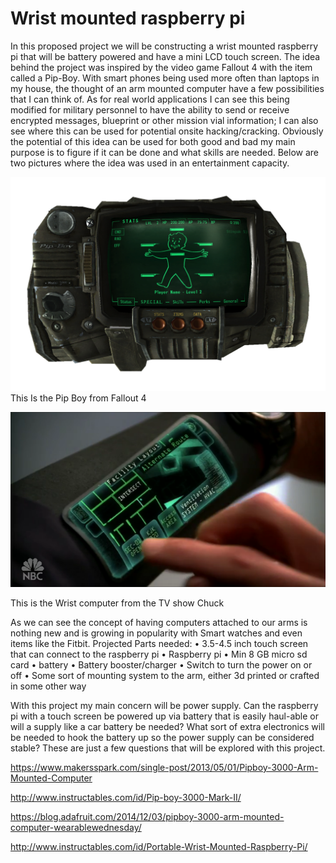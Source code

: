 # Wrist mounted raspberry pi

In this proposed project we will be constructing a wrist mounted raspberry pi that will be battery powered and have a mini LCD touch screen. The idea behind the project was inspired by the video game Fallout 4 with the item called a Pip-Boy. With smart phones being used more often than laptops in my house, the thought of an arm mounted computer have a few possibilities that I can think of. As for real world applications I can see this being modified for military personnel to have the ability to send or receive encrypted messages, blueprint or other mission vial information; I can also see where this can be used for potential onsite hacking/cracking. Obviously the potential of this idea can be used for both good and bad my main purpose is to figure if it can be done and what skills are needed.
Below are two pictures where the idea was used in an entertainment capacity.
 
![Pip Boy 3000](https://github.com/jbeeby/Final/blob/master/Pip-Boy_3000.png) 
This Is the Pip Boy from Fallout 4		

![Chuck arm computer](https://github.com/jbeeby/Final/blob/master/chuck.png)

This is the Wrist computer from the TV show Chuck

As we can see the concept of having computers attached to our arms is nothing new and is growing in popularity with Smart watches and even items like the Fitbit. 
Projected Parts needed:
•	3.5-4.5 inch touch screen that can connect to the raspberry pi
•	Raspberry pi
•	Min 8 GB micro sd card
•	battery
•	Battery booster/charger
•	Switch to turn the power on or off
•	Some sort of mounting system to the arm, either 3d printed or crafted in some other way

With this project my main concern will be power supply. Can the raspberry pi with a touch screen be powered up via battery that is easily haul-able or will a supply like a car battery be needed? What sort of extra electronics will be needed to hook the battery up so the power supply can be considered stable? These are just a few questions that will be explored with this project.
 
https://www.makersspark.com/single-post/2013/05/01/Pipboy-3000-Arm-Mounted-Computer

http://www.instructables.com/id/Pip-boy-3000-Mark-II/

https://blog.adafruit.com/2014/12/03/pipboy-3000-arm-mounted-computer-wearablewednesday/

http://www.instructables.com/id/Portable-Wrist-Mounted-Raspberry-Pi/



